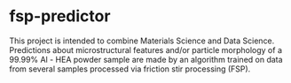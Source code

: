 # fsp-predictor
This project is intended to combine Materials Science and Data Science. Predictions about microstructural features and/or particle morphology of a 99.99% Al - HEA powder sample are made by an algorithm trained on data from several samples processed via friction stir processing (FSP).
